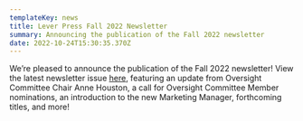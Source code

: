 ```yaml
---
templateKey: news
title: Lever Press Fall 2022 Newsletter
summary: Announcing the publication of the Fall 2022 newsletter
date: 2022-10-24T15:30:35.370Z
---
```

We’re pleased to announce the publication of the Fall 2022 newsletter! View the latest newsletter issue [here](https://conta.cc/3DoPbBE), featuring an update from Oversight Committee Chair Anne Houston, a call for Oversight Committee Member nominations, an introduction to the new Marketing Manager, forthcoming titles, and more!